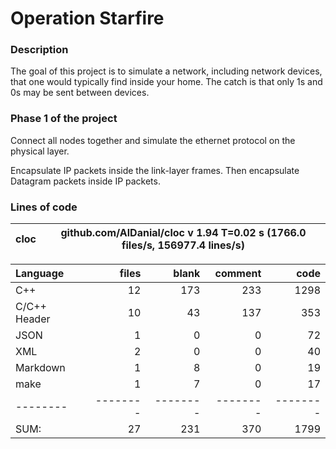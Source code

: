 # Operation Starfire

### Description

The goal of this project is to simulate a network, including network devices, that one would typically find inside your home. The catch is that only 1s and 0s may be sent between devices.

### Phase 1 of the project

Connect all nodes together and simulate the ethernet protocol on the physical layer.

Encapsulate IP packets inside the link-layer frames. Then encapsulate Datagram packets inside IP packets.

### Lines of code

cloc|github.com/AlDanial/cloc v 1.94  T=0.02 s (1766.0 files/s, 156977.4 lines/s)
--- | ---

Language|files|blank|comment|code
:-------|-------:|-------:|-------:|-------:
C++|12|173|233|1298
C/C++ Header|10|43|137|353
JSON|1|0|0|72
XML|2|0|0|40
Markdown|1|8|0|19
make|1|7|0|17
--------|--------|--------|--------|--------
SUM:|27|231|370|1799
